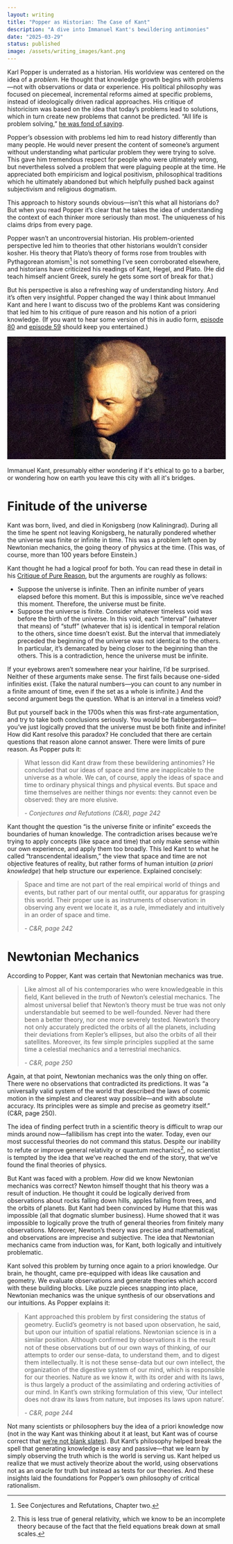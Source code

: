 ```yaml
---
layout: writing
title: "Popper as Historian: The Case of Kant"
description: "A dive into Immanuel Kant's bewildering antimonies" 
date: "2025-03-29" 
status: published
image: /assets/writing_images/kant.png
---
```



Karl Popper is underrated as a historian. His worldview was centered on the idea of a _problem_. He thought that knowledge growth begins with problems—not with observations or data or experience. His political philosophy was focused on piecemeal, incremental reforms aimed at specific problems, instead of ideologically driven radical approaches. His critique of historicism was based on the idea that today’s problems lead to solutions, which in turn create new problems that cannot be predicted. “All life is problem solving,” [he was fond of saying](https://www.goodreads.com/book/show/61557.All_Life_is_Problem_Solving).

Popper’s obsession with problems led him to read history differently than many people. He would never present the content of someone’s argument without understanding what particular problem they were trying to solve. This gave him tremendous respect for people who were ultimately wrong, but nevertheless solved a problem that were plaguing people at the time. He appreciated both empiricism and logical positivism, philosophical traditions which he ultimately abandoned but which helpfully pushed back against subjectivism and religious dogmatism.

This approach to history sounds obvious—isn’t this what all historians do? But when you read Popper it’s clear that he takes the idea of understanding the context of each thinker more seriously than most. The uniqueness of his claims drips from every page.

Popper wasn’t an uncontroversial historian. His problem-oriented perspective led him to theories that other historians wouldn’t consider kosher. His theory that Plato’s theory of forms rose from troubles with Pythagorean atomism[^1] is not something I’ve seen corroborated elsewhere, and historians have criticized his readings of Kant, Hegel, and Plato. (He did teach himself ancient Greek, surely he gets some sort of break for that.)



But his perspective is also a refreshing way of understanding history. And it’s often very insightful. Popper changed the way I think about Immanuel Kant and here I want to discuss two of the problems Kant was considering that led him to his critique of pure reason and his notion of a priori knowledge. (If you want to hear some version of this in audio form, [episode 80](https://www.incrementspodcast.com/80) and [episode 59](https://www.incrementspodcast.com/59) should keep you entertained.)

<img id='img-70' src="/assets/writing_images/kant.jpg">
<p class='caption'>Immanuel Kant, presumably either wondering if it's ethical to go to a barber, or wondering how on earth you leave this city with all it's bridges.</p>


# Finitude of the universe

Kant was born, lived, and died in Konigsberg (now Kaliningrad). During all the time he spent not leaving Konigsberg, he naturally pondered whether the universe was finite or infinite in time. This was a problem left open by Newtonian mechanics, the going theory of physics at the time. (This was, of course, more than 100 years before Einstein.)

Kant thought he had a logical proof for both. You can read these in detail in his [Critique of Pure Reason](https://www.gutenberg.org/files/4280/4280-h/4280-h.htm), but the arguments are roughly as follows:

- Suppose the universe is infinite. Then an infinite number of years elapsed before this moment. But this is impossible, since we’ve reached this moment. Therefore, the universe must be finite.
- Suppose the universe is finite. Consider whatever timeless void was before the birth of the universe. In this void, each “interval” (whatever that means) of “stuff” (whatever that is) is identical in temporal relation to the others, since time doesn’t exist. But the interval that immediately preceded the beginning of the universe was not identical to the others. In particular, it’s demarcated by being closer to the beginning than the others. This is a contradiction, hence the universe must be infinite.

If your eyebrows aren’t somewhere near your hairline, I’d be surprised. Neither of these arguments make sense. The first fails because one-sided infinities exist. (Take the natural numbers—you can count to any number in a finite amount of time, even if the set as a whole is infinite.) And the second argument begs the question. What is an interval in a timeless void?

But put yourself back in the 1700s when this was first-rate argumentation, and try to take both conclusions seriously. You would be flabbergasted—you’ve just logically proved that the universe must be both finite and infinite! How did Kant resolve this paradox? He concluded that there are certain questions that reason alone cannot answer. There were limits of pure reason. As Popper puts it:

> What lesson did Kant draw from these bewildering antinomies? He concluded that our ideas of space and time are inapplicable to the universe as a whole. We can, of course, apply the ideas of space and time to ordinary physical things and physical events. But space and time themselves are neither things nor events: they cannot even be observed: they are more elusive.
> 
> \- _Conjectures and Refutations (C&R), page 242_

Kant thought the question “is the universe finite or infinite” exceeds the boundaries of human knowledge. The contradiction arises because we’re trying to apply concepts (like space and time) that only make sense within our own experience, and apply them too broadly. This led Kant to what he called “transcendental idealism,” the view that space and time are not objective features of reality, but rather forms of human intuition (_a priori knowledge_) that help structure our experience. Explained concisely:

> Space and time are not part of the real empirical world of things and events, but rather part of our mental outﬁt, our apparatus for grasping this world. Their proper use is as instruments of observation: in observing any event we locate it, as a rule, immediately and intuitively in an order of space and time.
> 
> \- _C&R, page 242_

# Newtonian Mechanics

According to Popper, Kant was certain that Newtonian mechanics was true.

> Like almost all of his contemporaries who were knowledgeable in this ﬁeld, Kant believed in the _truth_ of Newton’s celestial mechanics. The almost universal belief that Newton’s theory must be true was not only understandable but seemed to be well-founded. Never had there been a better theory, nor one more severely tested. Newton’s theory not only accurately predicted the orbits of all the planets, including their deviations from Kepler’s ellipses, but also the orbits of all their satellites. Moreover, its few simple principles supplied at the same time a celestial mechanics and a terrestrial mechanics.
> 
> \- _C&R, page 250_

Again, at that point, Newtonian mechanics was the only thing on offer. There were no observations that contradicted its predictions. It was “a universally valid system of the world that described the laws of cosmic motion in the simplest and clearest way possible—and with absolute accuracy. Its principles were as simple and precise as geometry itself.” (C&R, page 250).

The idea of finding perfect truth in a scientific theory is difficult to wrap our minds around now—fallibilism has crept into the water. Today, even our most successful theories do not command this status. Despite our inability to refute or improve general relativity or quantum mechanics[^2], no scientist is tempted by the idea that we’ve reached the end of the story, that we’ve found the final theories of physics.

But Kant was faced with a problem. _How_ did we know Newtonian mechanics was correct? Newton himself thought that his theory was a result of induction. He thought it could be logically derived from observations about rocks falling down hills, apples falling from trees, and the orbits of planets. But Kant had been convinced by Hume that this was impossible (all that dogmatic slumber business). Hume showed that it was impossible to logically prove the truth of general theories from finitely many observations. Moreover, Newton’s theory was precise and mathematical, and observations are imprecise and subjective. The idea that Newtonian mechanics came from induction was, for Kant, both logically and intuitively problematic.

Kant solved this problem by turning once again to a priori knowledge. Our brain, he thought, came pre-equipped with ideas like causation and geometry. We evaluate observations and generate theories which accord with these building blocks. Like puzzle pieces snapping into place, Newtonian mechanics was the unique synthesis of our observations and our intuitions. As Popper explains it:

> Kant approached this problem by ﬁrst considering the status of geometry. Euclid’s geometry is not based upon observation, he said, but upon our intuition of spatial relations. Newtonian science is in a similar position. Although conﬁrmed by observations it is the result not of these observations but of our own ways of thinking, of our attempts to order our sense-data, to understand them, and to digest them intellectually. It is not these sense-data but our own intellect, the organization of the digestive system of our mind, which is responsible for our theories. Nature as we know it, with its order and with its laws, is thus largely a product of the assimilating and ordering activities of our mind. In Kant’s own striking formulation of this view, ‘Our intellect does not draw its laws from nature, but imposes its laws upon nature’. 
> 
> \- _C&R, page 244_

Not many scientists or philosophers buy the idea of a priori knowledge now (not in the way Kant was thinking about it at least, but Kant was of course correct that [we’re not blank slates](https://en.wikipedia.org/wiki/The_Blank_Slate)). But Kant’s philosophy helped break the spell that generating knowledge is easy and passive—that we learn by simply observing the truth which is the world is serving us. Kant helped us realize that we must actively theorize about the world, using observations not as an oracle for truth but instead as tests for our theories. And these insights laid the foundations for Popper’s own philosophy of critical rationalism.

[^1]: See Conjectures and Refutations, Chapter two. 

[^2]: This is less true of general relativity, which we know to be an incomplete theory because of the fact that the field equations break down at small scales. 